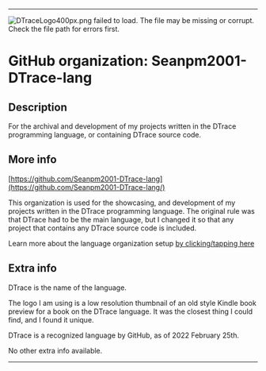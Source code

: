 
***

<!--
<details open><summary><p>Click/tap here to expand/collapse the full resolution (vector) logo for this project</p></summary>

![DTrace_Kindle.jpeg failed to load. The file may be missing or corrupt. Check the file path for errors first.](/AdditionalInfo/2/Seanpm2001-DTrace-lang/DTrace_Kindle.jpeg)

</details>

<details><summary><p>Click/tap here to expand/collapse the non-vector (raster) logo for this project</p></summary>
!-->

![DTraceLogo400px.png failed to load. The file may be missing or corrupt. Check the file path for errors first.](/AdditionalInfo/2/Seanpm2001-DTrace-lang/DTraceLogo400px.png)

<!--
</details>
!-->

# GitHub organization: Seanpm2001-DTrace-lang

## Description

For the archival and development of my projects written in the DTrace programming language, or containing DTrace source code.

## More info

[https://github.com/Seanpm2001-DTrace-lang](https://github.com/Seanpm2001-DTrace-lang/)

This organization is used for the showcasing, and development of my projects written in the DTrace programming language. The original rule was that DTrace had to be the main language, but I changed it so that any project that contains any DTrace source code is included.

Learn more about the language organization setup [by clicking/tapping here](/AdditionalInfo/LanguageOrgs/README.md)

## Extra info

DTrace is the name of the language.

The logo I am using is a low resolution thumbnail of an old style Kindle book preview for a book on the DTrace language. It was the closest thing I could find, and I found it unique.

DTrace is a recognized language by GitHub, as of 2022 February 25th.

<!--The logo currently in use is in GIF format, but is not animated. !-->

<!--I don't know what DTrace stands for, in the sense of programming languages. !-->

No other extra info available.

***
